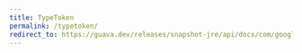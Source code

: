 ```yaml
---
title: TypeToken
permalink: /typetoken/
redirect_to: https://guava.dev/releases/snapshot-jre/api/docs/com/google/common/reflect/TypeToken.html
---
```

